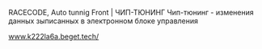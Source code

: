 RACECODE, Auto tunnig Front | ЧИП-ТЮНИНГ Чип-тюнинг - изменения данных зыписанных в электронном блоке управления

www.k222la6a.beget.tech/
